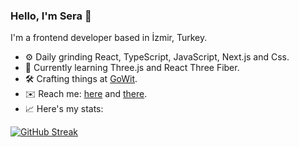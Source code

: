 ### Hello, I'm Sera 👋

I'm a frontend developer based in İzmir, Turkey.

- :gear: Daily grinding React, TypeScript, JavaScript, Next.js and Css.
- :microscope: Currently learning Three.js and React Three Fiber.
- :hammer_and_wrench:	Crafting things at <a href="https://www.linkedin.com/company/gowit-adtech/" rel="noreferrer" target="_blank">GoWit</a>.
- :envelope: Reach me: <a href="mailto:serazenginler@outlook.com">here</a> and <a href="https://www.linkedin.com/in/sera-zenginler/" rel="noreferrer" target="_blank">there</a>.
- :chart_with_upwards_trend: Here's my stats:

[![GitHub Streak](https://streak-stats.demolab.com/?user=sleths&theme=dark)](https://git.io/streak-stats)
